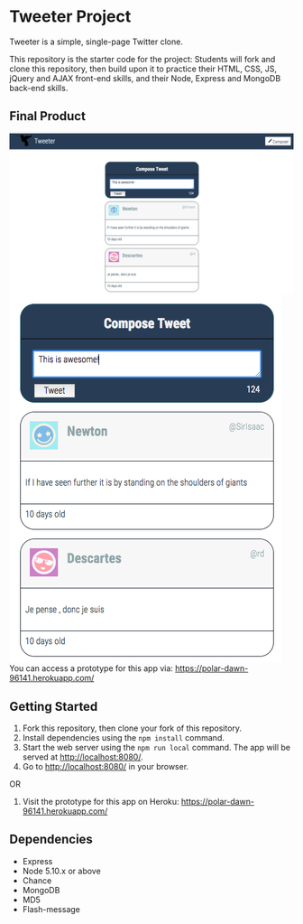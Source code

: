 # Tweeter Project

Tweeter is a simple, single-page Twitter clone.

This repository is the starter code for the project: Students will fork and clone this repository, then build upon it to practice their HTML, CSS, JS, jQuery and AJAX front-end skills, and their Node, Express and MongoDB back-end skills.

## Final Product
!["screenshot of full app GUI"](/public/images/Full_GUI.png)
!["screenshot of zoomed in portion of GUI"](/public/images/Zoomed_GUI.png)
You can access a prototype for this app via: https://polar-dawn-96141.herokuapp.com/

## Getting Started

1. Fork this repository, then clone your fork of this repository.
2. Install dependencies using the `npm install` command.
3. Start the web server using the `npm run local` command. The app will be served at <http://localhost:8080/>.
4. Go to <http://localhost:8080/> in your browser.

OR

1. Visit the prototype for this app on Heroku: https://polar-dawn-96141.herokuapp.com/

## Dependencies

- Express
- Node 5.10.x or above
- Chance
- MongoDB
- MD5
- Flash-message
